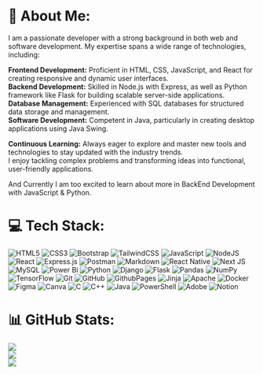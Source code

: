 # 💫 About Me:

I am a passionate developer with a strong background in both web and software development. My expertise spans a wide range of technologies, including:<br>

**Frontend Development:** Proficient in HTML, CSS, JavaScript, and React for creating responsive and dynamic user interfaces.<br>
**Backend Development:** Skilled in Node.js with Express, as well as Python framework like Flask for building scalable server-side applications.<br>
**Database Management:** Experienced with SQL databases for structured data storage and management.<br>
**Software Development:** Competent in Java, particularly in creating desktop applications using Java Swing.<br>

**Continuous Learning:** Always eager to explore and master new tools and technologies to stay updated with the industry trends.<br>I enjoy tackling complex problems and transforming ideas into functional, user-friendly applications.<br>

And Currently I am too excited to learn about more in BackEnd Development with JavaScript & Python.


# 💻 Tech Stack:
<!-- ![WordPress](https://img.shields.io/badge/WordPress-%23117AC9.svg?style=plastic&logo=WordPress&logoColor=white) -->
![HTML5](https://img.shields.io/badge/HTML_5-%23E34F26.svg?style=flat&logo=html5&logoColor=white)
![CSS3](https://img.shields.io/badge/CSS_3-%231572B6.svg?style=flat&logo=css3&logoColor=white)
![Bootstrap](https://img.shields.io/badge/BootStrap-%238511FA.svg?style=flat&logo=bootstrap&logoColor=white)
![TailwindCSS](https://img.shields.io/badge/Tailwind_CSS-%2338B2AC.svg?style=flat&logo=tailwind-css&logoColor=white)
![JavaScript](https://img.shields.io/badge/JavaScript-%23323330.svg?style=flat&logo=javascript&logoColor=%23F7DF1E)
![NodeJS](https://img.shields.io/badge/Node.js-6DA55F?style=flat&logo=node.js&logoColor=white)
![React](https://img.shields.io/badge/React-%2320232a.svg?style=flat&logo=react&logoColor=%2361DAFB)
![Express.js](https://img.shields.io/badge/Express.js-%23404d59.svg?style=flat&logo=express&logoColor=%2361DAFB)
![Postman](https://img.shields.io/badge/Postman-FF6C37?style=flat&logo=postman&logoColor=white)
![Markdown](https://img.shields.io/badge/Markdown-%23000000.svg?style=flat&logo=markdown&logoColor=white)
![React Native](https://img.shields.io/badge/React_Native-%2320232a.svg?style=flat&logo=react&logoColor=%2361DAFB)
![Next JS](https://img.shields.io/badge/Next-black?style=flat&logo=next.js&logoColor=white)
![MySQL](https://img.shields.io/badge/MySQL-4479A1.svg?style=flat&logo=mysql&logoColor=white)
![Power Bi](https://img.shields.io/badge/Power_BI-F2C811?style=flat&logo=powerbi&logoColor=black)
![Python](https://img.shields.io/badge/Python-3670A0?style=flat&logo=python&logoColor=ffdd54)
![Django](https://img.shields.io/badge/Django-%23092E20.svg?style=flat&logo=django&logoColor=white)
![Flask](https://img.shields.io/badge/Flask-%23000.svg?style=flat&logo=flask&logoColor=white)
![Pandas](https://img.shields.io/badge/Pandas-%23150458.svg?style=flat&logo=pandas&logoColor=white)
![NumPy](https://img.shields.io/badge/Numpy-%23013243.svg?style=flat&logo=numpy&logoColor=white)
![TensorFlow](https://img.shields.io/badge/TensorFlow-%23FF6F00.svg?style=flat&logo=TensorFlow&logoColor=white)
![Git](https://img.shields.io/badge/git-%23F05033.svg?style=flat&logo=git&logoColor=white)
![GitHub](https://img.shields.io/badge/Github-%23121011.svg?style=flat&logo=github&logoColor=white)
![GithubPages](https://img.shields.io/badge/Github%20pages-121013?style=flat&logo=github&logoColor=white)
![Jinja](https://img.shields.io/badge/jinja-white.svg?style=flat&logo=jinja&logoColor=black)
![Apache](https://img.shields.io/badge/Apache-%23D42029.svg?style=flat&logo=apache&logoColor=white)
![Docker](https://img.shields.io/badge/Docker-%230db7ed.svg?style=flat&logo=docker&logoColor=white)
![Figma](https://img.shields.io/badge/Figma-%23F24E1E.svg?style=flat&logo=figma&logoColor=white)
![Canva](https://img.shields.io/badge/Canva-%2300C4CC.svg?style=flat&logo=Canva&logoColor=white)
![C](https://img.shields.io/badge/C-%2300599C.svg?style=flat&logo=c&logoColor=white)
![C++](https://img.shields.io/badge/C++-%2300599C.svg?style=flat&logo=c%2B%2B&logoColor=white)
![Java](https://img.shields.io/badge/Java-%23ED8B00.svg?style=flat&logo=openjdk&logoColor=white)
![PowerShell](https://img.shields.io/badge/PowerShell-%235391FE.svg?style=flat&logo=powershell&logoColor=white)
![Adobe](https://img.shields.io/badge/Adobe-%23FF0000.svg?style=flat&logo=adobe&logoColor=white)
![Notion](https://img.shields.io/badge/Notion-%23000000.svg?style=flat&logo=notion&logoColor=white)

# 📊 GitHub Stats:
![](https://github-readme-streak-stats.herokuapp.com/?user=sahilkhan117&theme=dark&hide_border=false)<br>
![](https://github-readme-stats.vercel.app/api/top-langs/?username=sahilkhan117&theme=radical&hide_border=false&include_all_commits=false&count_private=false&layout=compact)<br>
![](https://github-readme-stats.vercel.app/api?username=sahilkhan117&theme=radical&show=prs_merged,prs_merged_percentage&show_icons=true)
<!-- ![](https://visitcount.itsvg.in/api?id=sahilkhan117&icon=0&color=0) -->
